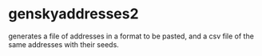 # genskyaddresses2
generates a file of addresses in a format to be pasted, and a csv file of the same addresses with their seeds.
